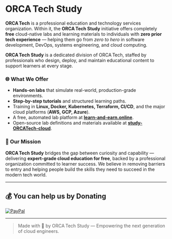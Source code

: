 # ORCA Tech Study

**ORCA Tech** is a professional education and technology services organization. Within it, the **ORCA Tech Study** initiative offers completely **free** cloud-native labs and learning materials to individuals with **zero prior tech experience** — helping them go from *zero to hero* in software development, DevOps, systems engineering, and cloud computing.

**ORCA Tech Study** is a dedicated division of ORCA Tech, staffed by professionals who design, deploy, and maintain educational content to support learners at every stage.

### 🌐 What We Offer

- **Hands-on labs** that simulate real-world, production-grade environments.
- **Step-by-step tutorials** and structured learning paths.
- Training in **Linux, Docker, Kubernetes, Terraform, CI/CD**, and the major cloud platforms (**AWS, GCP, Azure**).
- A free, automated lab platform at [**learn-and-earn.online**](https://learn-and-earn.online).
- Open-source lab definitions and materials available at [**study-ORCATech-cloud**](https://github.com/study-ORCATech-cloud).

### 🚀 Our Mission

**ORCA Tech Study** bridges the gap between curiosity and capability — delivering **expert-grade cloud education for free**, backed by a professional organization committed to learner success. We believe in removing barriers to entry and helping people build the skills they need to succeed in the modern tech world.

---

  ## 💰 You can help us by Donating
  [![PayPal](https://img.shields.io/badge/PayPal-00457C?style=for-the-badge&logo=paypal&logoColor=white)](https://paypal.me/YehorazL) 
  
---

> Made with 💙 by ORCA Tech Study — Empowering the next generation of cloud engineers.
